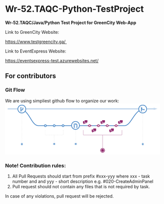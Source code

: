 # Wr-52.TAQC-Python-TestProject

**Wr-52.TAQC/Java/Python Test Project for GreenCity Web-App**

Link to GreenCity Website:

https://www.testgreencity.ga/ 

Link to EventExpress Website:

https://eventsexpress-test.azurewebsites.net/


## For contributors

### Git Flow
We are using simpliest github flow to organize our work:
![Git Flow Ilustration](https://github.com/mehalyna/Share-images/blob/main/68747470733a2f2f7363696c6966656c61622e6769746875622e696f2f736f6674776172652d646576656c6f706d656e742f696d672f6769746875622d666c6f772e706e67.png)

### Note! Contribution rules:
1. All Pull Requests should start from prefix #xxx-yyy where xxx - task number and and yyy - short description e.g. #020-CreateAdminPanel
2. Pull request should not contain any files that is not required by task.

In case of any violations, pull request will be rejected.
